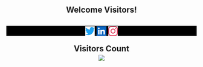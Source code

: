 <h2 align="center">Welcome Visitors!<h2>

<p align="center" style="background:black">
<a href="https://twitter.com/maykbrito" target="_blank">
  <img width="5%" align="center" src="./src/twitter.svg" alt="twitter"/>  
</a>
<a href="https://linkedin.com/in/maykbrito" target="_blank">
  <img width="5%" align="center" src="./src/linkedin.svg" alt="linkedin"/>
</a>
<a href="https://instagram.com/maykbrito" target="_blank">
 <img width="5%" align="center" src="./src/instagram.svg" alt="instagram"/>
</a>
</p>

<p align="center">
    Visitors Count <br>
    <img src="https://profile-counter.glitch.me/Kodaiwya/count.svg" width="30%">
</p>